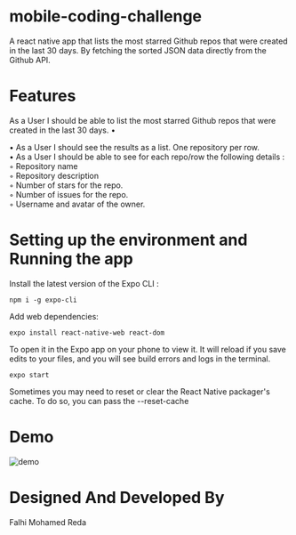 # mobile-coding-challenge
A react native app that lists the most starred Github repos that were created in the last 30 days. By fetching the sorted JSON data directly from the Github API.
# Features
As a User I should be able to list the most starred Github repos that were created in the last
30 days.
•

• As a User I should see the results as a list. One repository per row.<br/>
• As a User I should be able to see for each repo/row the following details :<br/>
◦ Repository name<br/>
◦ Repository description<br/>
◦ Number of stars for the repo.<br/>
◦ Number of issues for the repo.<br/>
◦ Username and avatar of the owner.<br/>

# Setting up the environment and Running the app

Install the latest version of the Expo CLI : 
```
npm i -g expo-cli
```
Add web dependencies: 
```
expo install react-native-web react-dom
```


To open it in the Expo app on your phone to view it. It will reload if you save edits to your files, and you will see build errors and logs in the terminal.


```
expo start
```

Sometimes you may need to reset or clear the React Native packager's cache. To do so, you can pass the --reset-cache


# Demo

![demo](video-demonstration.gif)


# Designed And Developed By

Falhi Mohamed Reda

